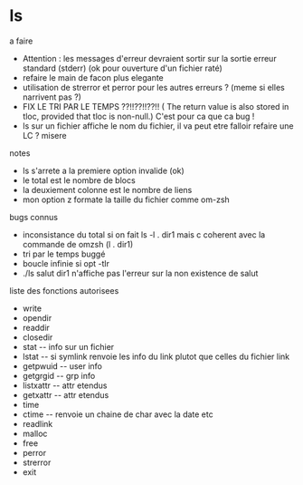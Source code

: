 # ls

a faire
- Attention : les messages d'erreur devraient sortir sur la sortie erreur standard (stderr)
(ok pour ouverture d'un fichier raté)
- refaire le main de facon plus elegante
- utilisation de strerror et perror pour les autres erreurs ? (meme si elles narrivent pas ?)
- FIX LE TRI PAR LE TEMPS ??!!??!!??!!
( The return value is also stored in tloc, provided that tloc is non-null.)
C'est pour ca que ca bug !
- ls sur un fichier affiche le nom du fichier, il va peut etre falloir refaire une LC ? misere

notes
- ls s'arrete a la premiere option invalide (ok)
- le total est le nombre de blocs
- la deuxiement colonne est le nombre de liens
- mon option z formate la taille du fichier comme om-zsh

bugs connus
- inconsistance du total si on fait ls -l . dir1 mais c coherent avec la commande de omzsh (l . dir1)
- tri par le temps buggé
- boucle infinie si opt -tlr
- ./ls salut dir1 n'affiche pas l'erreur sur la non existence de salut

liste des fonctions autorisees
- write
- opendir
- readdir
- closedir
- stat -- info sur un fichier
- lstat -- si symlink renvoie les info du link plutot que celles du fichier link
- getpwuid -- user info
- getgrgid  -- grp info
- listxattr -- attr etendus
- getxattr -- attr etendus
- time
- ctime -- renvoie un chaine de char avec la date etc
- readlink
- malloc
- free
- perror
- strerror
- exit
